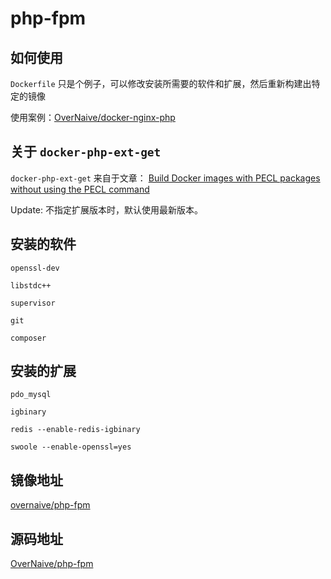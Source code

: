 # php-fpm

## 如何使用

`Dockerfile` 只是个例子，可以修改安装所需要的软件和扩展，然后重新构建出特定的镜像

使用案例：[OverNaive/docker-nginx-php](https://github.com/OverNaive/docker-nginx-php)

## 关于 `docker-php-ext-get`

`docker-php-ext-get` 来自于文章： [Build Docker images with PECL packages without using the PECL command](https://olvlvl.com/2019-06-docker-pecl-without-pecl)

Update: 不指定扩展版本时，默认使用最新版本。

## 安装的软件

`openssl-dev`

`libstdc++`

`supervisor`

`git`

`composer`

## 安装的扩展

`pdo_mysql`

`igbinary`

`redis --enable-redis-igbinary`

`swoole --enable-openssl=yes`

## 镜像地址

[overnaive/php-fpm](https://hub.docker.com/r/overnaive/php-fpm)

## 源码地址

[OverNaive/php-fpm](https://github.com/OverNaive/php-fpm)